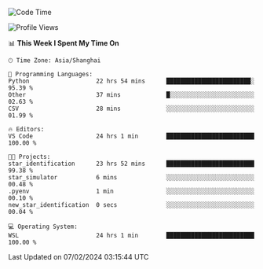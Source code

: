 <!--START_SECTION:waka-->
![Code Time](http://img.shields.io/badge/Code%20Time-1%2C500%20hrs%2011%20mins-blue)

![Profile Views](http://img.shields.io/badge/Profile%20Views-0-blue)

📊 **This Week I Spent My Time On** 

```text
🕑︎ Time Zone: Asia/Shanghai

💬 Programming Languages: 
Python                   22 hrs 54 mins      ████████████████████████░   95.39 % 
Other                    37 mins             █░░░░░░░░░░░░░░░░░░░░░░░░   02.63 % 
CSV                      28 mins             ░░░░░░░░░░░░░░░░░░░░░░░░░   01.99 % 

🔥 Editors: 
VS Code                  24 hrs 1 min        █████████████████████████   100.00 % 

🐱‍💻 Projects: 
star_identification      23 hrs 52 mins      █████████████████████████   99.38 % 
star_simulator           6 mins              ░░░░░░░░░░░░░░░░░░░░░░░░░   00.48 % 
.pyenv                   1 min               ░░░░░░░░░░░░░░░░░░░░░░░░░   00.10 % 
new_star_identification  0 secs              ░░░░░░░░░░░░░░░░░░░░░░░░░   00.04 % 

💻 Operating System: 
WSL                      24 hrs 1 min        █████████████████████████   100.00 % 
```


 Last Updated on 07/02/2024 03:15:44 UTC
<!--END_SECTION:waka-->